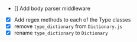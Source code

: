 - [] Add body parser middleware
- [x] Add regex methods to each of the Type classes
- [x] remove `type_dictionary` from `Dictionary.js`
- [x] rename `type_dictionary` to `Dictionary`